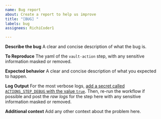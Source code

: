 ```yaml
---
name: Bug report
about: Create a report to help us improve
title: "[BUG] "
labels: bug
assignees: RichiCoder1

---
```


**Describe the bug**
A clear and concise description of what the bug is.

**To Reproduce**
The yaml of the `vault-action` step, with any sensitive information masked or removed.

**Expected behavior**
A clear and concise description of what you expected to happen.

**Log Output**
For the most verbose logs, [add a secret called `ACTIONS_STEP_DEBUG` with the value `true`](https://github.com/actions/toolkit/blob/master/docs/action-debugging.md). Then, re-run the workflow if possible and post the *raw logs* for the step here with any sensitive information masked or removed.

**Additional context**
Add any other context about the problem here.
